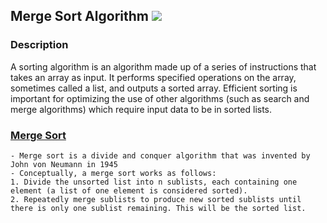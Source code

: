 ## Merge Sort Algorithm [![](https://img.shields.io/badge/Robert-Muraru-blue)](https://robert-muraru-portfolio.herokuapp.com/)


### Description
A sorting algorithm is an algorithm made up of a series of instructions that takes an array as input. It performs specified operations on the array, sometimes called a list, and outputs a sorted array.
 Efficient sorting is important for optimizing the use of other algorithms (such as search and merge algorithms) which require input data to be in sorted lists.

### [Merge Sort](https://en.wikipedia.org/wiki/Merge_sort)
    - Merge sort is a divide and conquer algorithm that was invented by John von Neumann in 1945
    - Conceptually, a merge sort works as follows:
    1. Divide the unsorted list into n sublists, each containing one element (a list of one element is considered sorted).
    2. Repeatedly merge sublists to produce new sorted sublists until there is only one sublist remaining. This will be the sorted list.
    